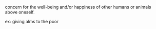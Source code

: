 concern for the well-being and/or happiness of other humans or animals above oneself.

ex: giving alms to the poor